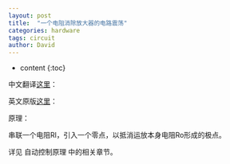 ```yaml
---
layout: post
title:  "一个电阻消除放大器的电路震荡"
categories: hardware
tags: circuit
author: David
---
```


* content
{:toc}

中文翻译[这里](https://www.ednchina.com/news/2020012013476.html)：

英文原版[这里](https://www.edn.com/just-use-a-100%cf%89-resistor-understanding-a-rule-of-thumb-for-oscillating-amplifiers/)：

原理：

串联一个电阻Rl，引入一个零点，以抵消运放本身电阻Ro形成的极点。

详见 自动控制原理 中的相关章节。